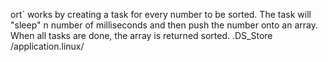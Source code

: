 ort` works by creating a task for every number to be sorted. The task
will "sleep" n number of milliseconds and then push the number onto an array.
When all tasks are done, the array is returned sorted.
.DS_Store
/application.linux/
